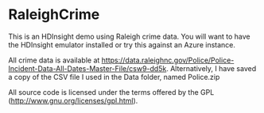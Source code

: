 RaleighCrime
============

This is an HDInsight demo using Raleigh crime data.  You will want to have the HDInsight emulator installed or try this against an Azure instance.

All crime data is available at https://data.raleighnc.gov/Police/Police-Incident-Data-All-Dates-Master-File/csw9-dd5k.  Alternatively, I have saved a copy of the CSV file I used in the Data folder, named Police.zip

All source code is licensed under the terms offered by the GPL (http://www.gnu.org/licenses/gpl.html).
